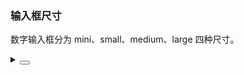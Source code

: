 ### 输入框尺寸

数字输入框分为 <yc-tag>mini</yc-tag>、<yc-tag>small</yc-tag>、<yc-tag>medium</yc-tag>、<yc-tag>large</yc-tag> 四种尺寸。

<div class="cell-demo vp-raw">
  <yc-space
    direction="vertical"
    size="large">
    <yc-input-number
      :style="{ width: '320px' }"
      placeholder="Please Enter"
      size="large"
      class="input-demo" />
    <yc-input-number
      :style="{ width: '320px' }"
      placeholder="Please Enter"
      mode="button"
      size="large"
      class="input-demo" />
  </yc-space>
</div>

<details>
<summary>
 <button class="code-btn"  >
    <icon-code />
 </button>
</summary>

```vue
<template>
  <yc-space
    direction="vertical"
    size="large">
    <yc-input-number
      :style="{ width: '320px' }"
      placeholder="Please Enter"
      size="large"
      class="input-demo" />
    <yc-input-number
      :style="{ width: '320px' }"
      placeholder="Please Enter"
      mode="button"
      size="large"
      class="input-demo" />
  </yc-space>
</template>
```

</details>
